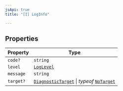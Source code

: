 ```yaml
---
jsApi: true
title: "[I] LogInfo"

---
```

## Properties

| Property | Type |
| ------ | ------ |
| `code?` | `string` |
| `level` | [`LogLevel`](../type-aliases/LogLevel.md) |
| `message` | `string` |
| `target?` | [`DiagnosticTarget`](../type-aliases/DiagnosticTarget.md) \| *typeof* [`NoTarget`](../variables/NoTarget.md) |
